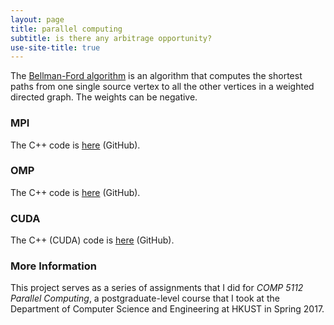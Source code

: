 ```yaml
---
layout: page
title: parallel computing
subtitle: is there any arbitrage opportunity?
use-site-title: true
---
```


The [Bellman-Ford algorithm](https://en.wikipedia.org/wiki/Bellman-Ford_algorithm) is an algorithm that computes the shortest paths from one single source vertex to all the other vertices in a weighted directed graph. The weights can be negative.

### MPI

The C++ code is [here](https://github.com/imfl/parallel-computing/blob/master/bf-mpi.cpp) (GitHub).

### OMP

The C++ code is [here](https://github.com/imfl/parallel-computing/blob/master/bf-omp.cpp) (GitHub).

### CUDA

The C++ (CUDA) code is [here](https://github.com/imfl/parallel-computing/blob/master/bf-cuda.cu) (GitHub).

### More Information 

This project serves as a series of assignments that I did for *COMP 5112 Parallel Computing*, a postgraduate-level course that I took at the Department of Computer Science and Engineering at HKUST in Spring 2017.
